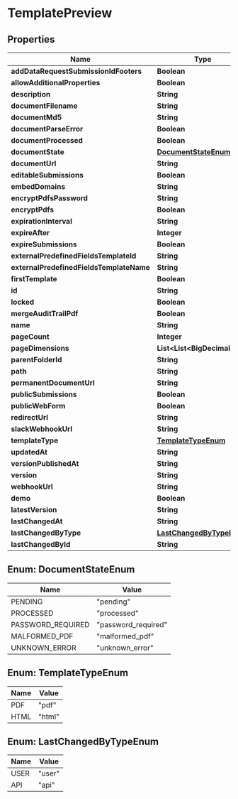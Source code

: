 

# TemplatePreview


## Properties

| Name | Type | Description | Notes |
|------------ | ------------- | ------------- | -------------|
|**addDataRequestSubmissionIdFooters** | **Boolean** |  |  |
|**allowAdditionalProperties** | **Boolean** |  |  |
|**description** | **String** |  |  |
|**documentFilename** | **String** |  |  |
|**documentMd5** | **String** |  |  |
|**documentParseError** | **Boolean** |  |  |
|**documentProcessed** | **Boolean** |  |  |
|**documentState** | [**DocumentStateEnum**](#DocumentStateEnum) |  |  |
|**documentUrl** | **String** |  |  |
|**editableSubmissions** | **Boolean** |  |  |
|**embedDomains** | **String** |  |  |
|**encryptPdfsPassword** | **String** |  |  |
|**encryptPdfs** | **Boolean** |  |  |
|**expirationInterval** | **String** |  |  |
|**expireAfter** | **Integer** |  |  |
|**expireSubmissions** | **Boolean** |  |  |
|**externalPredefinedFieldsTemplateId** | **String** |  |  |
|**externalPredefinedFieldsTemplateName** | **String** |  |  |
|**firstTemplate** | **Boolean** |  |  |
|**id** | **String** |  |  |
|**locked** | **Boolean** |  |  |
|**mergeAuditTrailPdf** | **Boolean** |  |  |
|**name** | **String** |  |  |
|**pageCount** | **Integer** |  |  |
|**pageDimensions** | **List&lt;List&lt;BigDecimal&gt;&gt;** |  |  |
|**parentFolderId** | **String** |  |  |
|**path** | **String** |  |  |
|**permanentDocumentUrl** | **String** |  |  |
|**publicSubmissions** | **Boolean** |  |  |
|**publicWebForm** | **Boolean** |  |  |
|**redirectUrl** | **String** |  |  |
|**slackWebhookUrl** | **String** |  |  |
|**templateType** | [**TemplateTypeEnum**](#TemplateTypeEnum) |  |  |
|**updatedAt** | **String** |  |  |
|**versionPublishedAt** | **String** |  |  |
|**version** | **String** |  |  |
|**webhookUrl** | **String** |  |  |
|**demo** | **Boolean** |  |  |
|**latestVersion** | **String** |  |  |
|**lastChangedAt** | **String** |  |  |
|**lastChangedByType** | [**LastChangedByTypeEnum**](#LastChangedByTypeEnum) |  |  |
|**lastChangedById** | **String** |  |  |



## Enum: DocumentStateEnum

| Name | Value |
|---- | -----|
| PENDING | &quot;pending&quot; |
| PROCESSED | &quot;processed&quot; |
| PASSWORD_REQUIRED | &quot;password_required&quot; |
| MALFORMED_PDF | &quot;malformed_pdf&quot; |
| UNKNOWN_ERROR | &quot;unknown_error&quot; |



## Enum: TemplateTypeEnum

| Name | Value |
|---- | -----|
| PDF | &quot;pdf&quot; |
| HTML | &quot;html&quot; |



## Enum: LastChangedByTypeEnum

| Name | Value |
|---- | -----|
| USER | &quot;user&quot; |
| API | &quot;api&quot; |



